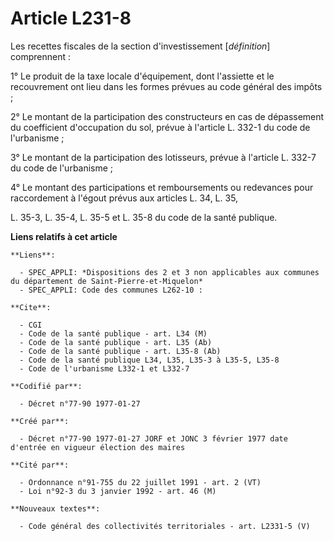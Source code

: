 # Article L231-8

Les recettes fiscales de la section d'investissement [*définition*] comprennent :

1° Le produit de la taxe locale d'équipement, dont l'assiette et le recouvrement ont lieu dans les formes prévues au code
général des impôts ; 

2° Le montant de la participation des constructeurs en cas de dépassement du coefficient d'occupation du sol, prévue à
l'article L. 332-1 du code de l'urbanisme ; 

3° Le montant de la participation des lotisseurs, prévue à l'article L. 332-7 du code de l'urbanisme ; 

4° Le montant des participations et remboursements ou redevances pour raccordement à l'égout prévus aux articles L. 34, L.
35,

L. 35-3, L. 35-4, L. 35-5 et L. 35-8 du code de la santé publique.

**Liens relatifs à cet article**

	**Liens**:

	  - SPEC_APPLI: *Dispositions des 2 et 3 non applicables aux communes du département de Saint-Pierre-et-Miquelon*
	  - SPEC_APPLI: Code des communes L262-10 :

	**Cite**:

	  - CGI
	  - Code de la santé publique - art. L34 (M)
	  - Code de la santé publique - art. L35 (Ab)
	  - Code de la santé publique - art. L35-8 (Ab)
	  - Code de la santé publique L34, L35, L35-3 à L35-5, L35-8
	  - Code de l'urbanisme L332-1 et L332-7

	**Codifié par**:

	  - Décret n°77-90 1977-01-27

	**Créé par**:

	  - Décret n°77-90 1977-01-27 JORF et JONC 3 février 1977 date d'entrée en vigueur élection des maires

	**Cité par**:

	  - Ordonnance n°91-755 du 22 juillet 1991 - art. 2 (VT)
	  - Loi n°92-3 du 3 janvier 1992 - art. 46 (M)

	**Nouveaux textes**:

	  - Code général des collectivités territoriales - art. L2331-5 (V)
